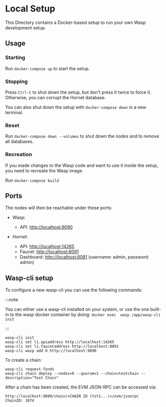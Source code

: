# Local Setup

This Directory contains a Docker-based setup to run your own Wasp development setup.

## Usage

### Starting

Run `docker-compose up` to start the setup.

### Stopping

Press `Ctrl-C` to shut down the setup, but don't press it twice to force it. Otherwise, you can corrupt the Hornet database.

You can also shut down the setup with `docker-compose down` in a new terminal.

### Reset

Run `docker-compose down --volumes` to shut down the nodes and to remove all databases.

### Recreation

If you made changes to the Wasp code and want to use it inside the setup, you need to recreate the Wasp image.

Run `docker-compose build`

## Ports

The nodes will then be reachable under these ports:

- Wasp:
  - API: <http://localhost:9090>

- Hornet:
  - API: <http://localhost:14265>
  - Faucet: <http://localhost:8091>
  - Dashboard: <http://localhost:8081> (username: admin, password: admin)

## Wasp-cli setup

To configure a new wasp-cli you can use the following commands:

:::note

You can either use a wasp-cli installed on your system, or use the one built-in to the wasp docker container by doing: `docker exec  wasp /app/wasp-cli init`

:::

```shell
wasp-cli init
wasp-cli set l1.apiaddress http://localhost:14265
wasp-cli set l1.faucetaddress http://localhost:8091
wasp-cli wasp add 0 http://localhost:9090
```

To create a chain:

```shell
wasp-cli request-funds
wasp-cli chain deploy --nodes=0 --quorum=1 --chain=testchain --description="Test Chain"
```

After a chain has been created, the EVM JSON-RPC can be accessed via:

```
http://localhost:9090/chain/<CHAIN ID (tst1...)>/evm/jsonrpc
ChainID: 1074
```
